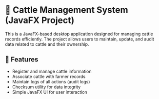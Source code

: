 # 🐄 Cattle Management System (JavaFX Project)

This is a JavaFX-based desktop application designed for managing cattle records efficiently. The project allows users to maintain, update, and audit data related to cattle and their ownership.


## 🚀 Features

-  Register and manage cattle information
-  Associate cattle with farmer records
- Maintain logs of all actions (audit logs)
- Checksum utility for data integrity
- Simple JavaFX UI for user interaction


